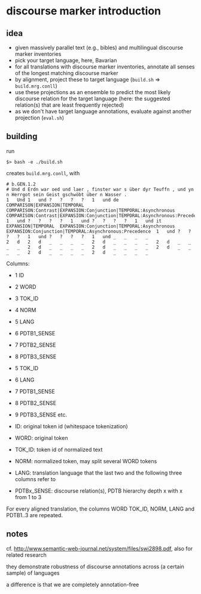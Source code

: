 # discourse marker introduction

## idea

- given massively parallel text (e.g., bibles) and multilingual discourse marker inventories
- pick your target language, here, Bavarian
- for all translations with discourse marker inventories, annotate all senses of the longest matching discourse marker
- by alignment, project these to target language (`build.sh` => `build.mrg.conll`)
- use these projections as an ensemble to predict the most likely discourse relation for the target language (here: the suggested relation(s) that are least frequently rejected)
- as we don't have target language annotations, evaluate against another projection (`eval.sh`)

## building

run

    $> bash -e ./build.sh

creates `build.mrg.conll`, with

    # b.GEN.1.2
    # Und d Erdn war oed und laer , finster war s über dyr Teuffn , und yn n Herrgot sein Geist gschwöbt über n Wasser .
    1	Und	1	und	?	?	?	?	1	und	de	COMPARISON|EXPANSION|TEMPORAL	COMPARISON:Contrast|EXPANSION:Conjunction|TEMPORAL:Asynchronous	COMPARISON:Contrast|EXPANSION:Conjunction|TEMPORAL:Asynchronous:Precedence	1	und	?	?	?	?	1	und	?	?	?	?	1	und	it	EXPANSION|TEMPORAL	EXPANSION:Conjunction|TEMPORAL:Asynchronous	EXPANSION:Conjunction|TEMPORAL:Asynchronous:Precedence	1	und	?	?	?	?	1	und	?	?	?	?	1	und	_	_	_	_
    2	d	2	d	_	_	_	_	2	d	_	_	_	_	2	d	_	_	_	_	2	d	_	_	_	_	2	d	_	_	_	_	2	d	_	_	_	_	2	d	_	_	_	_	2	d	_	_	_	_

Columns:

- 1 ID
- 2 WORD
- 3 TOK_ID
- 4 NORM
- 5 LANG
- 6 PDTB1_SENSE
- 7 PDTB2_SENSE
- 8 PDTB3_SENSE
- 5 TOK_ID
- 6 LANG
- 7 PDTB1_SENSE
- 8 PDTB2_SENSE
- 9 PDTB3_SENSE
etc.

- ID: original token id (whitespace tokenization)
- WORD: original token
- TOK_ID: token id of normalized text
- NORM: normalized token, may split several WORD tokens
- LANG: translation language that the last two and the following three columns refer to
- PDTBx_SENSE: discourse relation(s), PDTB hierarchy depth x with x from 1 to 3

For every aligned translation, the columns WORD TOK_ID, NORM, LANG and PDTB1..3 are repeated.

## notes

cf. http://www.semantic-web-journal.net/system/files/swj2898.pdf, also for related research

they demonstrate robustness of discourse annotations across (a certain sample) of languages

a difference is that we are completely annotation-free
